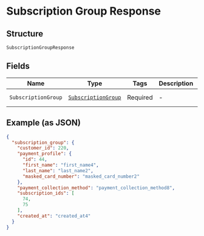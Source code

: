
# Subscription Group Response

## Structure

`SubscriptionGroupResponse`

## Fields

| Name | Type | Tags | Description | Getter | Setter |
|  --- | --- | --- | --- | --- | --- |
| `SubscriptionGroup` | [`SubscriptionGroup`](../../doc/models/subscription-group.md) | Required | - | SubscriptionGroup getSubscriptionGroup() | setSubscriptionGroup(SubscriptionGroup subscriptionGroup) |

## Example (as JSON)

```json
{
  "subscription_group": {
    "customer_id": 220,
    "payment_profile": {
      "id": 44,
      "first_name": "first_name4",
      "last_name": "last_name2",
      "masked_card_number": "masked_card_number2"
    },
    "payment_collection_method": "payment_collection_method8",
    "subscription_ids": [
      74,
      75
    ],
    "created_at": "created_at4"
  }
}
```

